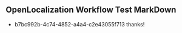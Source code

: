 ## OpenLocalization Workflow Test MarkDown
* b7bc992b-4c74-4852-a4a4-c2e43055f713 thanks!

<!--HONumber=Aug16_HO1-->


